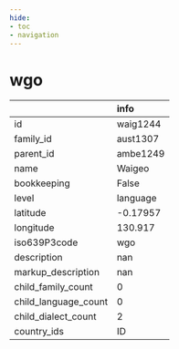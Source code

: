 ```yaml
---
hide:
- toc
- navigation
---
```

# wgo
|                      | info     |
|:---------------------|:---------|
| id                   | waig1244 |
| family_id            | aust1307 |
| parent_id            | ambe1249 |
| name                 | Waigeo   |
| bookkeeping          | False    |
| level                | language |
| latitude             | -0.17957 |
| longitude            | 130.917  |
| iso639P3code         | wgo      |
| description          | nan      |
| markup_description   | nan      |
| child_family_count   | 0        |
| child_language_count | 0        |
| child_dialect_count  | 2        |
| country_ids          | ID       |